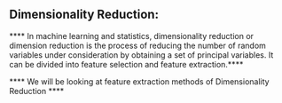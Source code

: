 ## Dimensionality Reduction:

**** In machine learning and statistics, dimensionality reduction or dimension reduction is the process of reducing the 
number of random variables under consideration by obtaining a set of principal variables. It can be divided into 
feature selection and feature extraction.****

**** We will be looking at feature extraction methods of Dimensionality Reduction ****
